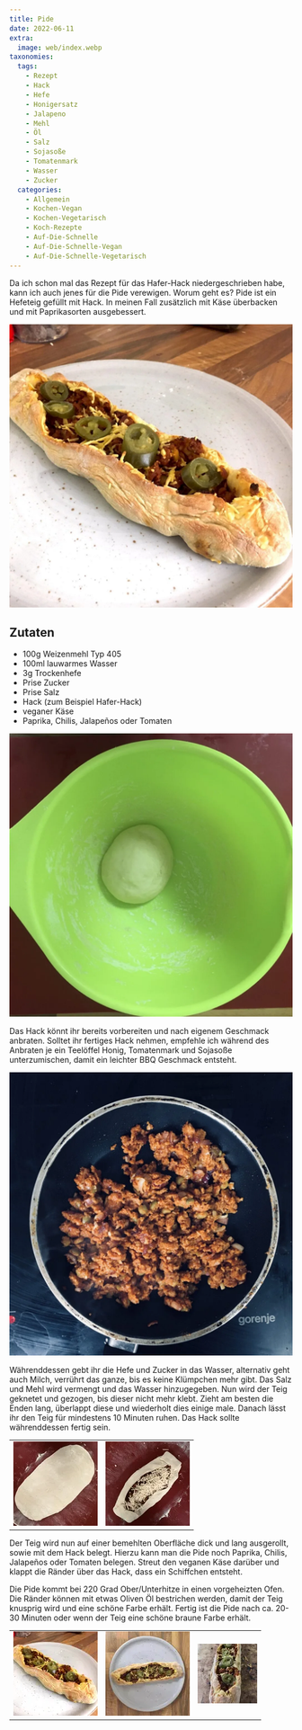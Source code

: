 ```yaml
---
title: Pide
date: 2022-06-11
extra:
  image: web/index.webp
taxonomies:
  tags:
    - Rezept
    - Hack
    - Hefe
    - Honigersatz
    - Jalapeno
    - Mehl
    - Öl
    - Salz
    - Sojasoße
    - Tomatenmark
    - Wasser
    - Zucker
  categories:
    - Allgemein
    - Kochen-Vegan
    - Kochen-Vegetarisch
    - Koch-Rezepte
    - Auf-Die-Schnelle
    - Auf-Die-Schnelle-Vegan
    - Auf-Die-Schnelle-Vegetarisch
---
```

Da ich schon mal das Rezept für das Hafer-Hack niedergeschrieben habe, kann ich auch jenes für die Pide verewigen. Worum geht es? Pide ist ein Hefeteig gefüllt mit Hack. In meinen Fall zusätzlich mit Käse überbacken und mit Paprikasorten ausgebessert.

[![Teigschiffen gefüllt mit Hack, belegt mit Jalapenos und bestreut mit veganen Streukäse](web/index.webp)](web/index.webp)

## Zutaten

* 100g Weizenmehl Typ 405
* 100ml lauwarmes Wasser
* 3g Trockenhefe
* Prise Zucker
* Prise Salz
* Hack (zum Beispiel Hafer-Hack)
* veganer Käse
* Paprika, Chilis, Jalapeños oder Tomaten

[![Grüneschüssel mit Teigkugel](web/01.webp)](web/01.webp)

Das Hack könnt ihr bereits vorbereiten und nach eigenem Geschmack anbraten. Solltet ihr fertiges Hack nehmen, empfehle ich während des Anbraten je ein Teelöffel Honig, Tomatenmark und Sojasoße unterzumischen, damit ein leichter BBQ Geschmack entsteht.

[![Eine kleine Pfanne mit Hack beim braten auf dem Herd](web/02.webp)](web/02.webp)

Währenddessen gebt ihr die Hefe und Zucker in das Wasser, alternativ geht auch Milch, verrührt das ganze, bis es keine Klümpchen mehr gibt. Das Salz und Mehl wird vermengt und das Wasser hinzugegeben. Nun wird der Teig geknetet und gezogen, bis dieser nicht mehr klebt. Zieht am besten die Enden lang, überlappt diese und wiederholt dies einige male. Danach lässt ihr den Teig für mindestens 10 Minuten ruhen. Das Hack sollte währenddessen fertig sein.

|||
:----:|:----:
[![ausgerollter Teig auf einer roten Silikonmatte](thumb/03-150x150.webp)](web/03.webp)|[![Teig gefüllt mit Hack und Käse](thumb/04-150x150.webp)](web/04.webp)

Der Teig wird nun auf einer bemehlten Oberfläche dick und lang ausgerollt, sowie mit dem Hack belegt. Hierzu kann man die Pide noch Paprika, Chilis, Jalapeños oder Tomaten belegen. Streut den veganen Käse darüber und klappt die Ränder über das Hack, dass ein Schiffchen entsteht.

Die Pide kommt bei 220 Grad Ober/Unterhitze in einen vorgeheizten Ofen. Die Ränder können mit etwas Oliven Öl bestrichen werden, damit der Teig knusprig wird und eine schöne Farbe erhält. Fertig ist die Pide nach ca. 20-30 Minuten oder wenn der Teig eine schöne braune Farbe erhält.

||||
:----:|:----:|:----:
[![Fertige Pide auf einem Teller](thumb/05-150x150.webp)](web/05.webp)|[![Fertige Pide auf einem Teller](thumb/06-150x150.webp)](web/06.webp)|[![Fertige Pide auf einem Pizzastein](thumb/07-150x150.webp)](web/07.webp)
